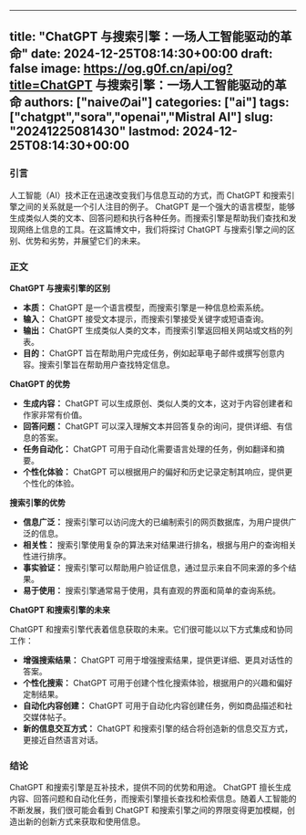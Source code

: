 
---
title: "ChatGPT 与搜索引擎：一场人工智能驱动的革命"
date: 2024-12-25T08:14:30+00:00
draft: false
image: https://og.g0f.cn/api/og?title=ChatGPT 与搜索引擎：一场人工智能驱动的革命
authors: ["naiveのai"]
categories: ["ai"]
tags: ["chatgpt","sora","openai","Mistral AI"]
slug: "20241225081430"
lastmod: 2024-12-25T08:14:30+00:00
---
### 引言

人工智能（AI）技术正在迅速改变我们与信息互动的方式，而 ChatGPT 和搜索引擎之间的关系就是一个引人注目的例子。 ChatGPT 是一个强大的语言模型，能够生成类似人类的文本、回答问题和执行各种任务。而搜索引擎是帮助我们查找和发现网络上信息的工具。在这篇博文中，我们将探讨 ChatGPT 与搜索引擎之间的区别、优势和劣势，并展望它们的未来。

### 正文

**ChatGPT 与搜索引擎的区别**

* **本质：** ChatGPT 是一个语言模型，而搜索引擎是一种信息检索系统。
* **输入：** ChatGPT 接受文本提示，而搜索引擎接受关键字或短语查询。
* **输出：** ChatGPT 生成类似人类的文本，而搜索引擎返回相关网站或文档的列表。
* **目的：** ChatGPT 旨在帮助用户完成任务，例如起草电子邮件或撰写创意内容。搜索引擎旨在帮助用户查找特定信息。

**ChatGPT 的优势**

* **生成内容：** ChatGPT 可以生成原创、类似人类的文本，这对于内容创建者和作家非常有价值。
* **回答问题：** ChatGPT 可以深入理解文本并回答复杂的询问，提供详细、有信息的答案。
* **任务自动化：** ChatGPT 可用于自动化需要语言处理的任务，例如翻译和摘要。
* **个性化体验：** ChatGPT 可以根据用户的偏好和历史记录定制其响应，提供更个性化的体验。

**搜索引擎的优势**

* **信息广泛：** 搜索引擎可以访问庞大的已编制索引的网页数据库，为用户提供广泛的信息。
* **相关性：** 搜索引擎使用复杂的算法来对结果进行排名，根据与用户的查询相关性进行排序。
* **事实验证：** 搜索引擎可以帮助用户验证信息，通过显示来自不同来源的多个结果。
* **易于使用：** 搜索引擎通常易于使用，具有直观的界面和简单的查询系统。

**ChatGPT 和搜索引擎的未来**

ChatGPT 和搜索引擎代表着信息获取的未来。它们很可能以以下方式集成和协同工作：

* **增强搜索结果：** ChatGPT 可用于增强搜索结果，提供更详细、更具对话性的答案。
* **个性化搜索：** ChatGPT 可用于创建个性化搜索体验，根据用户的兴趣和偏好定制结果。
* **自动化内容创建：** ChatGPT 可用于自动化内容创建任务，例如商品描述和社交媒体帖子。
* **新的信息交互方式：** ChatGPT 和搜索引擎的结合将创造新的信息交互方式，更接近自然语言对话。

### 结论

ChatGPT 和搜索引擎是互补技术，提供不同的优势和用途。 ChatGPT 擅长生成内容、回答问题和自动化任务，而搜索引擎擅长查找和检索信息。随着人工智能的不断发展，我们很可能会看到 ChatGPT 和搜索引擎之间的界限变得更加模糊，创造出新的创新方式来获取和使用信息。